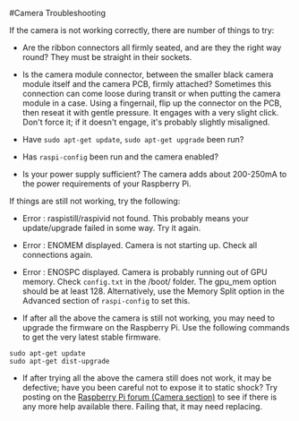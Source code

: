 #Camera Troubleshooting

If the camera is not working correctly, there are number of things to try:

*   Are the ribbon connectors all firmly seated, and are they the right way round? They must be straight in their sockets.

*   Is the camera module connector, between the smaller black camera module itself and the camera PCB, firmly attached? Sometimes this connection can come loose during transit or when putting the camera module in a case. Using a fingernail, flip up the connector on the PCB, then reseat it with gentle pressure. It engages with a very slight click. Don't force it; if it doesn't engage, it's probably slightly misaligned. 

*   Have `sudo apt-get update`, `sudo apt-get upgrade` been run?

*   Has `raspi-config` been run and the camera enabled?

*   Is your power supply sufficient? The camera adds about 200-250mA to the power requirements of your Raspberry Pi.

If things are still not working, try the following:

*   Error : raspistill/raspivid not found. This probably means your update/upgrade failed in some way. Try it again.

*   Error : ENOMEM displayed. Camera is not starting up. Check all connections again. 

*   Error : ENOSPC displayed. Camera is probably running out of GPU memory. Check `config.txt` in the /boot/ folder. The gpu_mem option should be at least 128. Alternatively, use the Memory Split option in the Advanced section of `raspi-config` to set this.

*   If after all the above the camera is still not working, you may need to upgrade the firmware on the Raspberry Pi. Use the following commands to get the very latest stable firmware.

```
sudo apt-get update
sudo apt-get dist-upgrade
```
*   If after trying all the above the camera still does not work, it may be defective; have you been careful not to expose it to static shock? Try posting on the [Raspberry Pi forum (Camera section)](http://www.raspberrypi.org/forum/viewforum.php?f=43) to see if there is any more help available there. Failing that, it may need replacing. 
